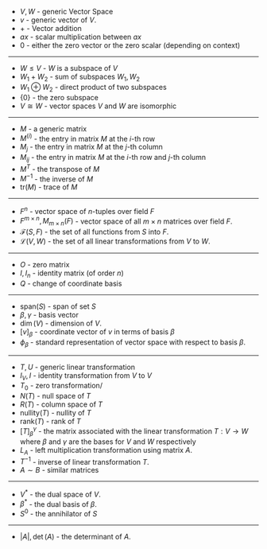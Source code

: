 * $V, W$ - generic Vector Space
* $v$ - generic vector of $V$.
* $+$ - Vector addition
* $ax$ - scalar multiplication between $ax$
* $0$ - either the zero vector or the zero scalar (depending on context)
***
* $W\le V$ - $W$ is a subspace of $V$
* $W_1 + W_2$ - sum of subspaces $W_1,W_2$
* $W_1\oplus W_2$ - direct product of two subspaces
* $\{0\}$ - the zero subspace
* $V\cong W$ - vector spaces $V$ and $W$ are isomorphic
***
* $M$ - a generic matrix
* $M^{(i)}$ - the entry in matrix $M$ at the $i$-th row
* $M_j$ - the entry in matrix $M$ at the $j$-th column
* $M_{ij}$ - the entry in matrix $M$ at the $i$-th row and $j$-th column
* $M^T$ - the transpose of $M$
* $M^{-1}$ - the inverse of $M$
* $\text{tr}(M)$ - trace of $M$ 
***
* $F^n$ - vector space of $n$-tuples over field $F$
* $F^{m\times n}, M_{m\times n}(F)$ - vector space of all $m\times n$ matrices over field $F$. 
* $\mathcal{F}(S,F)$ - the set of all functions from $S$ into $F$. 
* $\mathcal{L}(V,W)$ - the set of all linear transformations from $V$ to $W$. 
***
* $O$ - zero matrix
* $I, I_n$ - identity matrix (of order $n$)
* $Q$ - change of coordinate basis
***
* $\text{span}(S)$ - span of set $S$
* $\beta, \gamma$ - basis vector
* $\dim(V)$ - dimension of $V$.
* $[v]_\beta$ - coordinate vector of $v$ in terms of basis $\beta$
* $\phi_\beta$ - standard representation of vector space with respect to basis $\beta$.
***
* $T, U$ - generic linear transformation
* $I_V, I$ - identity transformation from $V$ to $V$ 
* $T_0$ - zero transformation/
* $N(T)$ - null space of $T$
* $R(T)$ - column space of $T$
* $\text{nullity}(T)$ - nullity of $T$
* $\text{rank}(T)$ - rank of $T$
* $[T]_\beta^\gamma$ - the matrix associated with the linear transformation $T:V\to W$ where $\beta$ and $\gamma$ are the bases for $V$ and $W$ respectively
* $L_A$ - left multiplication transformation using matrix $A$.
* $T^{-1}$ - inverse of linear transformation $T$.
* $A\sim B$ - similar matrices
***
* $V^\ast$ - the dual space of $V$.
* $\beta^\ast$ - the dual basis of $\beta$.
* $S^0$ - the annihilator of $S$
* **
* $|A|,\det (A)$ - the determinant of $A$.